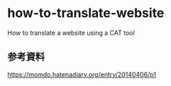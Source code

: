 # how-to-translate-website
How to translate a website using a CAT tool

## 参考資料

https://momdo.hatenadiary.org/entry/20140406/p1